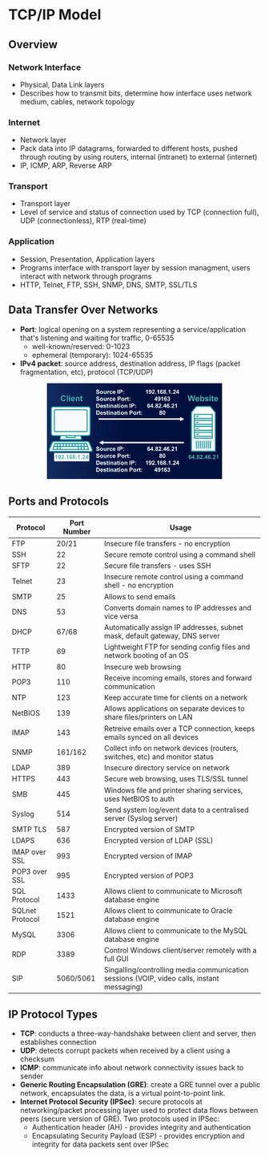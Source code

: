 # TCP/IP Model

## Overview
### Network Interface
* Physical, Data Link layers
* Describes how to transmit bits, determine how interface uses network medium, cables, network topology

### Internet
* Network layer
* Pack data into IP datagrams, forwarded to different hosts, pushed through routing by using routers, internal (intranet) to external (internet)
* IP, ICMP, ARP, Reverse ARP

### Transport
* Transport layer
* Level of service and status of connection used by TCP (connection full), UDP (connectionless), RTP (real-time)

### Application
* Session, Presentation, Application layers
* Programs interface with transport layer by session managment, users interact with network through programs
* HTTP, Telnet, FTP, SSH, SNMP, DNS, SMTP, SSL/TLS

## Data Transfer Over Networks
* **Port**: logical opening on a system representing a service/application that's listening and waiting for traffic, 0-65535
    * well-known/reserved: 0-1023
    * ephemeral (temporary): 1024-65535
* **IPv4 packet**: source address, destination address, IP flags (packet fragmentation, etc), protocol (TCP/UDP)

<p align="center">
    <img src="images/data transfer.png" width="350px" alt="data transfer">
</p>

## Ports and Protocols

| Protocol | Port Number | Usage |
| --- | --- | --- |
| FTP | 20/21 | Insecure file transfers - no encryption |
| SSH | 22 | Secure remote control using a command shell |
| SFTP | 22 | Secure file transfers - uses SSH |
| Telnet | 23 | Insecure remote control using a command shell - no encryption |
| SMTP | 25 | Allows to send emails |
| DNS | 53 | Converts domain names to IP addresses and vice versa |
| DHCP | 67/68 | Automatically assign IP addresses, subnet mask, default gateway, DNS server |
| TFTP | 69 | Lightweight FTP for sending config files and network booting of an OS |
| HTTP | 80 | Insecure web browsing |
| POP3 | 110 | Receive incoming emails, stores and forward communication |
| NTP | 123 | Keep accurate time for clients on a network |
| NetBIOS | 139 | Allows applications on separate devices to share files/printers on LAN |
| IMAP | 143 | Retreive emails over a TCP connection, keeps emails synced on all devices |
| SNMP | 161/162 | Collect info on network devices (routers, switches, etc) and monitor status |
| LDAP | 389 | Insecure directory service on network |
| HTTPS | 443 | Secure web browsing, uses TLS/SSL tunnel |
| SMB | 445 | Windows file and printer sharing services, uses NetBIOS to auth |
| Syslog | 514 | Send system log/event data to a centralised server (Syslog server) |
| SMTP TLS | 587 | Encrypted version of SMTP |
| LDAPS | 636 | Encrypted version of LDAP (SSL) |
| IMAP over SSL | 993 | Encrypted version of IMAP |
| POP3 over SSL | 995 | Encrypted version of POP3 |
| SQL Protocol | 1433 | Allows client to communicate to Microsoft database engine | 
| SQLnet Protocol | 1521 | Allows client to communicate to Oracle database engine |
| MySQL | 3306 | Allows client to communicate to the MySQL database engine |
| RDP | 3389 | Control Windows client/server remotely with a full GUI |
| SIP | 5060/5061 | Singalling/controlling media communication sessions (VOIP, video calls, instant messaging) |

## IP Protocol Types
* **TCP**: conducts a three-way-handshake between client and server, then establishes connection
* **UDP**: detects corrupt packets when received by a client using a checksum
* **ICMP**: communicate info about network connectivity issues back to sender
* **Generic Routing Encapsulation (GRE)**: create a GRE tunnel over a public network, encapsulates the data, is a virtual point-to-point link.
* **Internet Protocol Security (IPSec)**: secure protocols at networking/packet processing layer used to protect data flows between peers (secure version of GRE). Two protocols used in IPSec: 
    * Authentication header (AH) - provides integrity and authentication
    * Encapsulating Security Payload (ESP) - provides encryption and integrity for data packets sent over IPSec